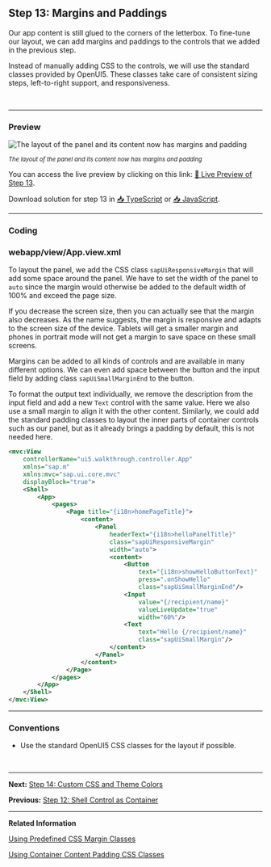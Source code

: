 ## Step 13: Margins and Paddings

Our app content is still glued to the corners of the letterbox. To fine-tune our layout, we can add margins and paddings to the controls that we added in the previous step.

Instead of manually adding CSS to the controls, we will use the standard classes provided by OpenUI5. These classes take care of consistent sizing steps, left-to-right support, and responsiveness.

&nbsp;

***

### Preview
  
![](https://sdk.openui5.org/docs/topics/loio0becf3ee81f5486a864e3b39ba036402_LowRes.png "The layout of the panel and its content now has margins and padding")

<sup>*The layout of the panel and its content now has margins and padding*</sup>

You can access the live preview by clicking on this link: [🔗 Live Preview of Step 13](https://sap-samples.github.io/ui5-typescript-walkthrough/build/13/index-cdn.html).

Download solution for step 13 in [📥 TypeScript](https://sap-samples.github.io/ui5-typescript-walkthrough/ui5-typescript-walkthrough-step-13.zip) or [📥 JavaScript](https://sap-samples.github.io/ui5-typescript-walkthrough/ui5-typescript-walkthrough-step-13-js.zip).

***

### Coding

### webapp/view/App.view.xml

To layout the panel, we add the CSS class `sapUiResponsiveMargin` that will add some space around the panel. We have to set the width of the panel to `auto` since the margin would otherwise be added to the default width of 100% and exceed the page size.

If you decrease the screen size, then you can actually see that the margin also decreases. As the name suggests, the margin is responsive and adapts to the screen size of the device. Tablets will get a smaller margin and phones in portrait mode will not get a margin to save space on these small screens. 

Margins can be added to all kinds of controls and are available in many different options. We can even add space between the button and the input field by adding class `sapUiSmallMarginEnd` to the button.

To format the output text individually, we remove the description from the input field and add a new `Text` control with the same value. Here we also use a small margin to align it with the other content. Similarly, we could add the standard padding classes to layout the inner parts of container controls such as our panel, but as it already brings a padding by default, this is not needed here.

```xml
<mvc:View
	controllerName="ui5.walkthrough.controller.App"
	xmlns="sap.m"
	xmlns:mvc="sap.ui.core.mvc"
	displayBlock="true">
	<Shell>
		<App>
			<pages>
				<Page title="{i18n>homePageTitle}">
					<content>
						<Panel
							headerText="{i18n>helloPanelTitle}"
							class="sapUiResponsiveMargin"
							width="auto">
							<content>
								<Button
									text="{i18n>showHelloButtonText}"
									press=".onShowHello"
									class="sapUiSmallMarginEnd"/>
								<Input
									value="{/recipient/name}"
									valueLiveUpdate="true"
									width="60%"/>
								<Text
									text="Hello {/recipient/name}"
									class="sapUiSmallMargin"/>	
							</content>
						</Panel>
					</content>
				</Page>
			</pages>
		</App>
	</Shell>
</mvc:View>
```

***

### Conventions

-   Use the standard OpenUI5 CSS classes for the layout if possible.

&nbsp;

***

**Next:** [Step 14: Custom CSS and Theme Colors](../14/README.md "Sometimes we need to define some more fine-granular layouts and this is when we can use the flexibility of CSS by adding custom style classes to controls and style them as we like.")

**Previous:** [Step 12: Shell Control as Container](../12/README.md "Now we use a shell control as container for our app and use it as our new root element. The shell takes care of visual adaptation of the application to the device’s screen size by introducing a so-called letterbox on desktop screens.")

***

**Related Information**  


[Using Predefined CSS Margin Classes](https://sdk.openui5.org/topic/777168ffe8324873973151dae2356d1c.html "OpenUI5 gives you the option of adding spacing in between controls by adding a margin. A margin clears an area around its respective control, outside of its border.")

[Using Container Content Padding CSS Classes](https://sdk.openui5.org/topic/c71f6df62dae47ca8284310a6f5fc80a.html "For many container controls in OpenUI5, such as a Dialog or a Page, you can define whether the container should have a padding within the content area. A padding clears the area between the container layout and the controls that are displayed in the content area.")
